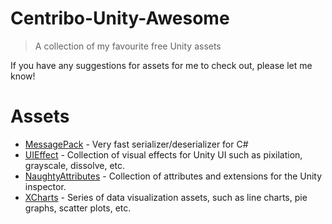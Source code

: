 # Centribo-Unity-Awesome
> A collection of my favourite free Unity assets

If you have any suggestions for assets for me to check out, please let me know!

# Assets
- [MessagePack](https://github.com/neuecc/MessagePack-CSharp) - Very fast serializer/deserializer for C#
- [UIEffect](https://github.com/mob-sakai/UIEffect) - Collection of visual effects for Unity UI such as pixilation, grayscale, dissolve, etc.
- [NaughtyAttributes](https://github.com/dbrizov/NaughtyAttributes) - Collection of attributes and extensions for the Unity inspector.
- [XCharts](https://github.com/monitor1394/unity-ugui-XCharts) - Series of data visualization assets, such as line charts, pie graphs, scatter plots, etc.